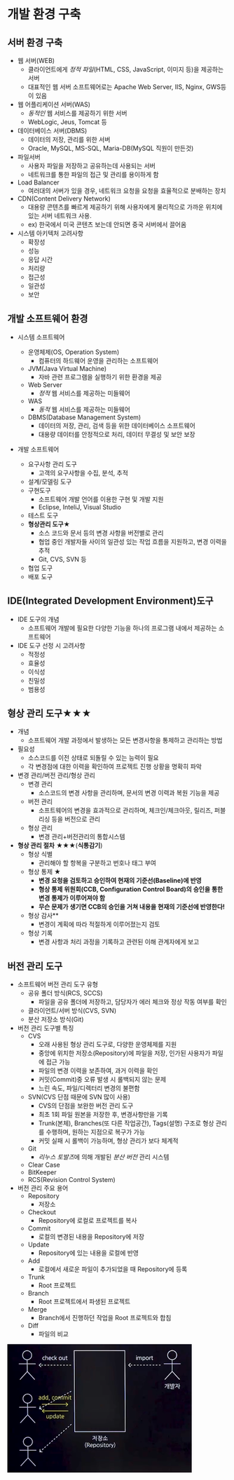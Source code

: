 # 개발 환경 구축
## 서버 환경 구축
- 웹 서버(WEB)
  - 클라이언트에게 *정적 파일*(HTML, CSS, JavaScript, 이미지 등)을 제공하는 서버
  - 대표적인 웹 서버 소프트웨어로는 Apache Web Server, IIS, Nginx, GWS등이 있음
- 웹 어플리케이션 서버(WAS)
  - *동적인* 웹 서비스를 제공하기 위한 서버
  - WebLogic, Jeus, Tomcat 등
- 데이터베이스 서버(DBMS)
  - 데이터의 저장, 관리를 위한 서버
  - Oracle, MySQL, MS-SQL, Maria-DB(MySQL 직원이 만든것)
- 파일서버
  - 사용자 파일을 저장하고 공유하는데 사용되는 서버
  - 네트워크를 통한 파일의 접근 및 관리를 용이하게 함
- Load Balancer
  - 여러대의 서버가 있을 경우, 네트워크 요청을 요청을 효율적으로 분배하는 장치
- CDN(Content Delivery Network)
  - 대용량 콘텐츠를 빠르게 제공하기 위해 사용자에게 물리적으로 가까운 위치에 있는 서버 네트워크 사용.
  - ex) 한국에서 미국 콘텐츠 보는데 안되면 중국 서버에서 끌어옴
- 시스템 아키텍처 고려사항
  - 확장성
  - 성능
  - 응답 시간
  - 처리량
  - 접근성
  - 일관성
  - 보안

## 개발 소프트웨어 환경
- 시스템 소프트웨어
  - 운영체제(OS, Operation System)
    - 컴퓨터의 하드웨어 운영을 관리하는 소프트웨어
  - JVM(Java Virtual Machine)
    - 자바 관련 프로그램을 실행하기 위한 환경을 제공
  - Web Server
    - *정적* 웹 서비스를 제공하는 미들웨어
  - WAS
    - *동적* 웹 서비스를 제공하는 미들웨어
  - DBMS(Database Management System)
    - 데이터의 저장, 관리, 검색 등을 위한 데이터베이스 소프트웨어
    - 대용량 데이터를 안정적으로 처리, 데이터 무결성 및 보안 보장
 
- 개발 소프트웨어
  - 요구사항 관리 도구
    - 고객의 요구사항을 수집, 분석, 추적
  - 설계/모델링 도구
  - 구현도구
    - 소프트웨어 개발 언어를 이용한 구현 및 개발 지원
    - Eclipse, InteliJ, Visual Studio
  - 테스트 도구
  - **형상관리 도구**★
    - 소스 코드와 문서 등의 변경 사항을 버전별로 관리
    - 협업 중인 개발자들 사이의 일관성 있는 작업 흐름을 지원하고, 변경 이력을 추적
    - Git, CVS, SVN 등 
  - 협업 도구
  - 배포 도구

## IDE(Integrated Development Environment)도구
- IDE 도구의 개념
  - 소프트웨어 개발에 필요한 다양한 기능을 하나의 프로그램 내에서 제공하는 소프트웨어
- IDE 도구 선정 시 고려사항
  - 적정성
  - 효율성
  - 이식성
  - 친밀성
  - 범용성

## 형상 관리 도구★★★
- 개념
  - 소프트웨어 개발 과정에서 발생하는 모든 변경사항을 통제하고 관리하는 방법
- 필요성
  - 소스코드를 이전 상태로 되돌릴 수 있는 능력이 필요
  - 각 변경점에 대한 이력을 확인하여 프로젝트 진행 상황을 명확히 파악
- 변경 관리/버전 관리/형상 관리
  - 변경 관리
    - 소스코드의 변경 사항을 관리하며, 문서의 변경 이력과 복원 기능을 제공
  - 버전 관리
    - 소프트웨어의 변경을 효과적으로 관리하며, 체크인/체크아웃, 릴리즈, 퍼블리싱 등을 버전으로 관리
  - 형상 관리
    - 변경 관리+버전관리의 통합시스템
- **형상 관리 절차** ★★★(**식통감기**)
  - 형상 식별
    - 관리해야 할 항복을 구분하고 번호나 태그 부여
  - 형상 통제 ★
    - **변경 요청을 검토하고 승인하여 현재의 기준선(Baseline)에 반영**
    - **형상 통제 위원회(CCB, Configuration Control Board)의 승인을 통한 변경 통제가 이루어져야 함**
    - **무슨 문제가 생기면 CCB의 승인을 거쳐 내용을 현재의 기준선에 반영한다!**
  - 형상 감사**
    - 변경이 계획에 따라 적절하게 이루어졌는지 검토
  - 형상 기록
    - 변경 사항과 처리 과정을 기록하고 관련된 이해 관계자에게 보고

## 버전 관리 도구
- 소프트웨어 버전 관리 도구 유형
  - 공유 폴더 방식(RCS, SCCS)
    - 파일을 공유 폴더에 저장하고, 담당자가 에러 체크와 정상 작동 여부를 확인
  - 클라이언트/서버 방식(CVS, SVN)
  - 분산 저장소 방식(Git)
- 버전 관리 도구별 특징
  - CVS
    - 오래 사용된 형상 관리 도구로, 다양한 운영체제를 지원
    - 중앙에 위치한 저장소(Repository)에 파일을 저장, 인가된 사용자가 파일에 접근 가능
    - 파일의 변경 이력을 보존하여, 과거 이력을 확인
    - 커밋(Commit)중 오류 발생 시 롤백되지 않는 문제
    - 느린 속도, 파일/디렉터리 변경의 불편함
  - SVN(CVS 단점 때문에 SVN 많이 사용)
    - CVS의 단점을 보완한 버전 관리 도구
    - 최초 1회 파일 원본을 저장한 후, 변경사항만을 기록
    - Trunk(본체), Branches(또 다른 작업공간), Tags(설명) 구조로 형상 관리를 수행하며, 원하는 지점으로 복구가 가능
    - 커밋 실패 시 롤백이 가능하며, 형상 관리가 보다 체계적
  - Git
    - *리누스 토발즈*에 의해 개발된 *분산 버전* 관리 시스템
  - Clear Case
  - BitKeeper
  - RCS(Revision Control System)     
- 버전 관리 주요 용어
  - Repository
    - 저장소
  - Checkout 
    - Repository에 로컬로 프로젝트를 복사
  - Commit
    - 로컬의 변경된 내용을 Repository에 저장
  - Update
    - Repository에 있는 내용을 로컬에 반영
  - Add
    - 로컬에서 새로운 파일이 추가되었을 때 Repository에 등록
  - Trunk
    - Root 프로젝트
  - Branch
    - Root 프로젝트에서 파생된 프로젝트
  - Merge
    - Branch에서 진행하던 작업을 Root 프로젝트와 합침
  - Diff
    - 파일의 비교

![img](./Img/형상관리.png)